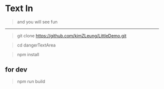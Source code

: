 # Text In
> and you will see fun

---
> git clone https://github.com/kimZLeung/LittleDemo.git

> cd dangerTextArea

> npm install


## for dev

> npm run build
